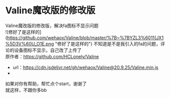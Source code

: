 # Valine魔改版的修改版
Valine魔改版的修改版，解决fa图标不显示问题  
![修好了是这样的](https://github.com/wehaox/Valine/blob/master/%7B~%7BYZL3%6011(JX1%5D3V%60U_O1E.png "修好了是这样的")
不知道是不是我引入的fa的问题，评论的设备图标不显示，自己改了上传了  
原作者：https://github.com/HCLonely/Valine  
- url：https://cdn.jsdelivr.net/gh/wehaox/Valine@20.9.25/Valine.min.js  
- <script src='https://cdn.jsdelivr.net/gh/wehaox/Valine@20.9.25/Valine.min.js'></script>  
如果对你有帮助，帮忙点个start，谢谢了  
就这样，不跟你多bb  
